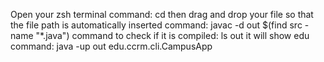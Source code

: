 Open your zsh terminal
command: cd
then drag and drop your file so that the file path is automatically inserted
command: javac -d out $(find src -name "*.java")
command to check if it is compiled: ls out
it will show edu
command: java -up out edu.ccrm.cli.CampusApp
